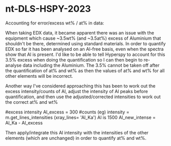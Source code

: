 # nt-DLS-HSPY-2023
Accounting for error/excess wt% / at% in data:

When taking EDX data, it became apparent there was an issue with the equipment which cause ~3.5wt% (and ~3.5at%) excess of Aluminium that shouldn't be there, determined using standard materials. In order to quantify EDX so far it has been analysed on an Al-free basis, even when the spectra show that Al is present. I'd like to be able to tell Hyperspy to account for this 3.5% excess when doing the quantification so I can then begin to re-analyse data including the Aluminium. 
The 3.5% cannot be taken off after the quantification of at% and wt% as then the values of at% and wt% for all other elements will be incorrect. 

Another way I've considered approaching this has been to work out the excess intensity/counts of Al, adjust the intensity of Al peaks before quantification, and then use the adjusted/corrected intensities to work out the correct at% and wt% 

#excess intensity 
Al_excess = 300 #counts (eg)
intensity = m.get_lines_intensities (xray_lines= 'Al_Ka')
  Al is 1500
Al_new_intense = Al_Ka - Al_excess 

Then apply/integrate this Al intensity with the intensities of the other elements (which are unchanged) in order to quantify at% and wt%.
